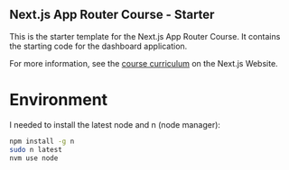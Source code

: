 ## Next.js App Router Course - Starter

This is the starter template for the Next.js App Router Course. It contains the starting code for the dashboard application.

For more information, see the [course curriculum](https://nextjs.org/learn) on the Next.js Website.


 
# Environment

I needed to install the latest node and n (node manager):

```sh
npm install -g n
sudo n latest
nvm use node
```
